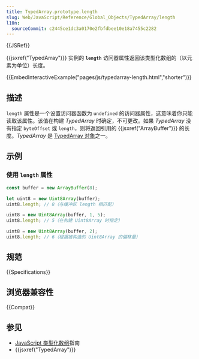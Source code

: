 ```yaml
---
title: TypedArray.prototype.length
slug: Web/JavaScript/Reference/Global_Objects/TypedArray/length
l10n:
  sourceCommit: c2445ce1dc3a0170e2fbfdbee10e18a7455c2282
---
```


{{JSRef}}

{{jsxref("TypedArray")}} 实例的 **`length`** 访问器属性返回该类型化数组的（以元素为单位）长度。

{{EmbedInteractiveExample("pages/js/typedarray-length.html","shorter")}}

## 描述

`length` 属性是一个设置访问器函数为 `undefined` 的访问器属性，这意味着你只能读取该属性。该值在构建 _TypedArray_ 时确定，不可更改。如果 _TypedArray_ 没有指定 `byteOffset` 或 `length`，则将返回引用的 {{jsxref("ArrayBuffer")}} 的长度。_TypedArray_ 是 [TypedArray 对象](/zh-CN/docs/Web/JavaScript/Reference/Global_Objects/TypedArray#typedarray_对象)之一。

## 示例

### 使用 `length` 属性

```js
const buffer = new ArrayBuffer(8);

let uint8 = new Uint8Array(buffer);
uint8.length; // 8（与缓冲区 length 相匹配）

uint8 = new Uint8Array(buffer, 1, 5);
uint8.length; // 5（在构建 Uint8Array 时指定）

uint8 = new Uint8Array(buffer, 2);
uint8.length; // 6（根据被构造的 Uint8Array 的偏移量）
```

## 规范

{{Specifications}}

## 浏览器兼容性

{{Compat}}

## 参见

- [JavaScript 类型化数组](/zh-CN/docs/Web/JavaScript/Guide/Typed_arrays)指南
- {{jsxref("TypedArray")}}
